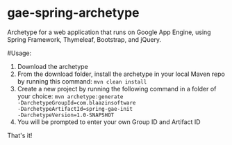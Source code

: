 # gae-spring-archetype
Archetype for a web application that runs on Google App Engine, using Spring Framework, Thymeleaf, Bootstrap, and jQuery.


#Usage:
1. Download the archetype
2. From the download folder, install the archetype in your local Maven repo by running this command: <code>mvn clean install</code>
3. Create a new project by running the following command in a folder of your choice: <code>mvn archetype:generate -DarchetypeGroupId=com.blaazinsoftware -DarchetypeArtifactId=spring-gae-init -DarchetypeVersion=1.0-SNAPSHOT</code>
4. You will be prompted to enter your own Group ID and Artifact ID 

That's it!
